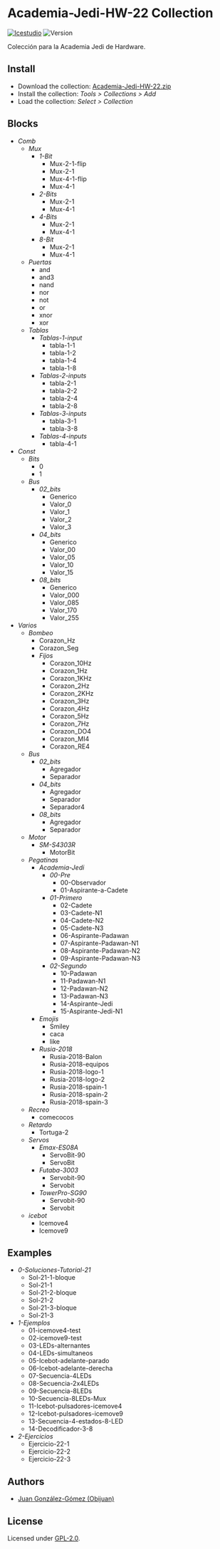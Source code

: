 # Academia-Jedi-HW-22 Collection

[![Icestudio](https://img.shields.io/badge/collection-icestudio-blue.svg)](https://github.com/FPGAwars/icestudio)
![Version](https://img.shields.io/badge/version-v0.1.0-orange.svg)

Colección para la Academia Jedi de Hardware.

## Install

* Download the collection: [Academia-Jedi-HW-22.zip](https://github.com/Obijuan/digital-electronics-with-open-FPGAs-tutorial/raw/master/wiki/Tutorial-22/Collection/Academia-Jedi-HW-22.zip)
* Install the collection: *Tools > Collections > Add*
* Load the collection: *Select > Collection*

## Blocks
* *Comb*
  * *Mux*
    * *1-Bit*
      * Mux-2-1-flip
      * Mux-2-1
      * Mux-4-1-flip
      * Mux-4-1
    * *2-Bits*
      * Mux-2-1
      * Mux-4-1
    * *4-Bits*
      * Mux-2-1
      * Mux-4-1
    * *8-Bit*
      * Mux-2-1
      * Mux-4-1
  * *Puertas*
    * and
    * and3
    * nand
    * nor
    * not
    * or
    * xnor
    * xor
  * *Tablas*
    * *Tablas-1-input*
      * tabla-1-1
      * tabla-1-2
      * tabla-1-4
      * tabla-1-8
    * *Tablas-2-inputs*
      * tabla-2-1
      * tabla-2-2
      * tabla-2-4
      * tabla-2-8
    * *Tablas-3-inputs*
      * tabla-3-1
      * tabla-3-8
    * *Tablas-4-inputs*
      * tabla-4-1
* *Const*
  * *Bits*
    * 0
    * 1
  * *Bus*
    * *02_bits*
      * Generico
      * Valor_0
      * Valor_1
      * Valor_2
      * Valor_3
    * *04_bits*
      * Generico
      * Valor_00
      * Valor_05
      * Valor_10
      * Valor_15
    * *08_bits*
      * Generico
      * Valor_000
      * Valor_085
      * Valor_170
      * Valor_255
* *Varios*
  * *Bombeo*
    * Corazon_Hz
    * Corazon_Seg
    * *Fijos*
      * Corazon_10Hz
      * Corazon_1Hz
      * Corazon_1KHz
      * Corazon_2Hz
      * Corazon_2KHz
      * Corazon_3Hz
      * Corazon_4Hz
      * Corazon_5Hz
      * Corazon_7Hz
      * Corazon_DO4
      * Corazon_MI4
      * Corazon_RE4
  * *Bus*
    * *02_bits*
      * Agregador
      * Separador
    * *04_bits*
      * Agregador
      * Separador
      * Separador4
    * *08_bits*
      * Agregador
      * Separador
  * *Motor*
    * *SM-S4303R*
      * MotorBit
  * *Pegatinas*
    * *Academia-Jedi*
      * *00-Pre*
        * 00-Observador
        * 01-Aspirante-a-Cadete
      * *01-Primero*
        * 02-Cadete
        * 03-Cadete-N1
        * 04-Cadete-N2
        * 05-Cadete-N3
        * 06-Aspirante-Padawan
        * 07-Aspirante-Padawan-N1
        * 08-Aspirante-Padawan-N2
        * 09-Aspirante-Padawan-N3
      * *02-Segundo*
        * 10-Padawan
        * 11-Padawan-N1
        * 12-Padawan-N2
        * 13-Padawan-N3
        * 14-Aspirante-Jedi
        * 15-Aspirante-Jedi-N1
    * *Emojis*
      * Smiley
      * caca
      * like
    * *Rusia-2018*
      * Rusia-2018-Balon
      * Rusia-2018-equipos
      * Rusia-2018-logo-1
      * Rusia-2018-logo-2
      * Rusia-2018-spain-1
      * Rusia-2018-spain-2
      * Rusia-2018-spain-3
  * *Recreo*
    * comecocos
  * *Retardo*
    * Tortuga-2
  * *Servos*
    * *Emax-ES08A*
      * ServoBit-90
      * ServoBit
    * *Futaba-3003*
      * Servobit-90
      * Servobit
    * *TowerPro-SG90*
      * Servobit-90
      * Servobit
  * *icebot*
    * Icemove4
    * Icemove9

## Examples
* *0-Soluciones-Tutorial-21*
  * Sol-21-1-bloque
  * Sol-21-1
  * Sol-21-2-bloque
  * Sol-21-2
  * Sol-21-3-bloque
  * Sol-21-3
* *1-Ejemplos*
  * 01-icemove4-test
  * 02-icemove9-test
  * 03-LEDs-alternantes
  * 04-LEDs-simultaneos
  * 05-Icebot-adelante-parado
  * 06-Icebot-adelante-derecha
  * 07-Secuencia-4LEDs
  * 08-Secuencia-2x4LEDs
  * 09-Secuencia-8LEDs
  * 10-Secuencia-8LEDs-Mux
  * 11-Icebot-pulsadores-icemove4
  * 12-Icebot-pulsadores-icemove9
  * 13-Secuencia-4-estados-8-LED
  * 14-Decodificador-3-8
* *2-Ejercicios*
  * Ejercicio-22-1
  * Ejercicio-22-2
  * Ejercicio-22-3


## Authors
* [Juan González-Gómez (Obijuan)](https://github.com/Obijuan)


## License

Licensed under [GPL-2.0](https://opensource.org/licenses/GPL-2.0).
